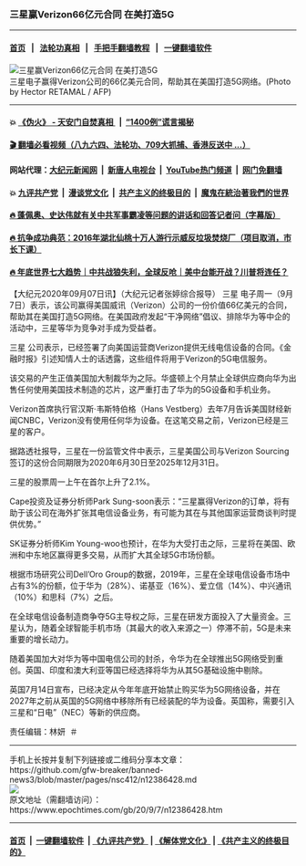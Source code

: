 ### 三星赢Verizon66亿元合同 在美打造5G
------------------------

#### [首页](https://github.com/gfw-breaker/banned-news3/blob/master/README.md) &nbsp;&nbsp;|&nbsp;&nbsp; [法轮功真相](https://github.com/begood0513/basic/blob/master/README.md)  &nbsp;&nbsp;|&nbsp;&nbsp; [手把手翻墙教程](https://github.com/gfw-breaker/guides/wiki)  &nbsp;&nbsp;|&nbsp;&nbsp; [一键翻墙软件](https://github.com/gfw-breaker/nogfw/blob/master/README.md)  



<div><img alt="三星赢Verizon66亿元合同 在美打造5G" class="attachment-djy_600_400 size-djy_600_400 wp-post-image" src="https://i.epochtimes.com/assets/uploads/2020/09/000_1SA7IX-600x400.jpg"/>
<div class="caption">
 三星电子赢得Verizon公司的66亿美元合同，帮助其在美国打造5G网络。(Photo by Hector RETAMAL / AFP)
</div></div><hr/>

#### 💥 [《伪火》 - 天安门自焚真相 ](http://141.164.51.119:10000/videos/blog/weihuo.html)&nbsp; |&nbsp; [“1400例”谎言揭秘  ](http://141.164.51.119:10000/videos/blog/jiexi1400.html)

#### [ 🎬  翻墙必看视频（八九六四、法轮功、709大抓捕、香港反送中 ...）](https://github.com/gfw-breaker/links/blob/master/banned.md)

#### 网站代理：[大纪元新闻网](http://167.172.10.89:10080/gb/) &nbsp;|&nbsp; [新唐人电视台](http://167.172.10.89:8808/gb/)  &nbsp;|&nbsp; [YouTube热门频道](http://158.247.203.241/youtube.html) &nbsp;|&nbsp; [网门免翻墙](http://158.247.203.241:11000/show.aspx?name=ogHome)

#### 💥 [九评共产党](http://141.164.51.119:10000/videos/res/jiuping/)&nbsp; |&nbsp; [漫谈党文化](http://141.164.51.119:10000/videos/res/mtdwh/)&nbsp; |&nbsp; [共产主义的终极目的](http://141.164.51.119:10000/videos/res/zjmd/)&nbsp; |&nbsp; [魔鬼在統治著我們的世界](http://141.164.51.119:10000/videos/res/TheSpecter/)  

#### [ 🔥  蓬佩奥、史达伟就有关中共军事霸凌等问题的讲话和回答记者问（字幕版）](http://141.164.51.119:10000/videos/news/pompeo7.html)

#### [ 🔥  抗争成功典范：2016年湖北仙桃十万人游行示威反垃圾焚烧厂（项目取消，市长下课）](http://141.164.51.119:10000/videos/news/xiantao.html)

#### [ 🔥  年底世界七大趋势｜中共战狼失利，全球反呛｜美中台能开战？川普将连任？](http://141.164.51.119:10000/videos/news/tanghao02.html)

<div><p>
 【大纪元2020年09月07日讯】（大纪元记者张婷综合报导）
 <ok href="https://www.epochtimes.com/gb/tag/%E4%B8%89%E6%98%9F.html">
  三星
 </ok>
 电子周一（9月7日）表示，该公司赢得美国威讯（Verizon）公司的一份价值66亿美元的合同，帮助其在美国打造5G网络。在美国政府发起“干净网络”倡议、排除华为等中企的活动中，三星等华为竞争对手成为受益者。
</p>
<p>
 <ok href="https://www.epochtimes.com/gb/tag/%E4%B8%89%E6%98%9F.html">
  三星
 </ok>
 公司表示，已经签署了向美国运营商Verizon提供无线电信设备的合同。《金融时报》引述知情人士的话透露，这些组件将用于Verizon的5G电信服务。
</p>
<p>
 该交易的产生正值美国加大制裁华为之际。华盛顿上个月禁止全球供应商向华为出售任何使用美国技术制造的芯片，这严重打击了华为的5G设备和手机业务。
</p>
<p>
 Verizon首席执行官汉斯·韦斯特伯格（Hans Vestberg）去年7月告诉美国财经新闻CNBC，Verizon没有使用任何华为设备。在这笔交易之前，Verizon已经是三星的客户。
</p>
<p>
 据路透社报导，三星在一份监管文件中表示，三星美国公司与Verizon Sourcing签订的这份合同期限为2020年6月30日至2025年12月31日。
</p>
<p>
 三星的股票周一上午在首尔上升了2.1%。
</p>
<p>
 Cape投资及证券分析师Park Sung-soon表示：“三星赢得Verizon的订单，将有助于该公司在海外扩张其电信设备业务，有可能为其在与其他国家运营商谈判时提供优势。”
</p>
<p>
 SK证券分析师Kim Young-woo也预计，在华为大受打击之际，三星将在美国、欧洲和中东地区赢得更多交易，从而扩大其全球5G市场份额。
</p>
<p>
 根据市场研究公司Dell’Oro Group的数据，2019年，三星在全球电信设备市场中占有3%的份额，位于华为（28%）、诺基亚（16%）、爱立信（14%）、中兴通讯（10%）和思科（7%）之后。
</p>
<p>
 在全球电信设备制造商争夺5G主导权之际，三星在研发方面投入了大量资金。三星认为，随着全球智能手机市场（其最大的收入来源之一）停滞不前，5G是未来重要的增长动力。
</p>
<p>
 随着美国加大对华为等中国电信公司的封杀，令华为在全球推出5G网络受到重创。英国、印度和澳大利亚等国已经选择将华为从其5G基础设施中剔除。
</p>
<p>
 英国7月14日宣布，已经决定从今年年底开始禁止购买华为5G网络设备，并在2027年之前从英国的5G网络中移除所有已经装配的华为设备。英国称，需要引入三星和“日电”（NEC）等新的供应商。
</p>
<p>
 责任编辑：林妍  ＃
</p>
</div>
<hr/>
手机上长按并复制下列链接或二维码分享本文章：<br/>
https://github.com/gfw-breaker/banned-news3/blob/master/pages/nsc412/n12386428.md <br/>
<a href='https://github.com/gfw-breaker/banned-news3/blob/master/pages/nsc412/n12386428.md'><img src='https://github.com/gfw-breaker/banned-news3/blob/master/pages/nsc412/n12386428.md.png'/></a> <br/>
原文地址（需翻墙访问）：https://www.epochtimes.com/gb/20/9/7/n12386428.htm


------------------------
#### [首页](https://github.com/gfw-breaker/banned-news3/blob/master/README.md) &nbsp;|&nbsp; [一键翻墙软件](https://github.com/gfw-breaker/nogfw/blob/master/README.md) &nbsp;| [《九评共产党》](https://github.com/gfw-breaker/9ping.md/blob/master/README.md#九评之一评共产党是什么) | [《解体党文化》](https://github.com/gfw-breaker/jtdwh.md/blob/master/README.md) | [《共产主义的终极目的》](https://github.com/gfw-breaker/gczydzjmd.md/blob/master/README.md)


<img src='http://gfw-breaker.win/banned-news3/pages/nsc412/n12386428.md' width='0px' height='0px'/>